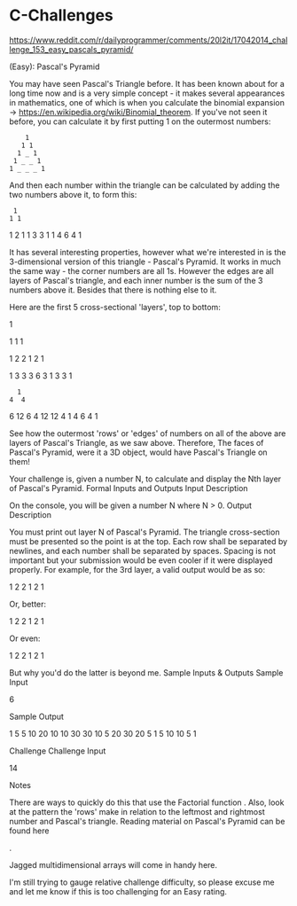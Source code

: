 # C-Challenges

https://www.reddit.com/r/dailyprogrammer/comments/20l2it/17042014_challenge_153_easy_pascals_pyramid/

(Easy): Pascal's Pyramid

You may have seen Pascal's Triangle before. It has been known about for a long time now and is a very simple concept - it makes several appearances in mathematics, one of which is when you calculate the binomial expansion
-> https://en.wikipedia.org/wiki/Binomial_theorem.
If you've not seen it before, you can calculate it by first putting 1 on the outermost numbers:
```
    1
   1 1
  1 _ 1
 1 _ _ 1
1 _ _ _ 1

```
And then each number within the triangle can be calculated by adding the two numbers above it, to form this:

     1
    1 1
   1 2 1
  1 3 3 1
 1 4 6 4 1

It has several interesting properties, however what we're interested in is the 3-dimensional version of this triangle - Pascal's Pyramid.
It works in much the same way - the corner numbers are all 1s. However the edges are all layers of Pascal's triangle, and each inner number is the sum of the 3 numbers above it. Besides that there is nothing else to it.

Here are the first 5 cross-sectional 'layers', top to bottom:

1

 1
1 1

  1
 2 2
1 2 1

   1
  3	3
 3 6 3
1 3 3 1

      1
    4  4
   6  12 6
 4  12 12 4
1  4  6  4  1

See how the outermost 'rows' or 'edges' of numbers on all of the above are layers of Pascal's Triangle, as we saw above. Therefore, The faces of Pascal's Pyramid, were it a 3D object, would have Pascal's Triangle on them!

Your challenge is, given a number N, to calculate and display the Nth layer of Pascal's Pyramid.
Formal Inputs and Outputs
Input Description

On the console, you will be given a number N where N > 0.
Output Description

You must print out layer N of Pascal's Pyramid. The triangle cross-section must be presented so the point is at the top. Each row shall be separated by newlines, and each number shall be separated by spaces. Spacing is not important but your submission would be even cooler if it were displayed properly. For example, for the 3rd layer, a valid output would be as so:

1
2 2
1 2 1

Or, better:

  1
 2 2
1 2 1

Or even:

   1
     2   2
1   2 1

But why you'd do the latter is beyond me.
Sample Inputs & Outputs
Sample Input

6

Sample Output

1
5 5
10 20 10
10 30 30 10
5 20 30 20 5
1 5 10 10 5 1

Challenge
Challenge Input

14

Notes

There are ways to quickly do this that use the Factorial function
. Also, look at the pattern the 'rows' make in relation to the leftmost and rightmost number and Pascal's triangle.
Reading material on Pascal's Pyramid can be found here

.

Jagged multidimensional arrays will come in handy here.

I'm still trying to gauge relative challenge difficulty, so please excuse me and let me know if this is too challenging for an Easy rating.